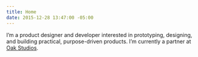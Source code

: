 ```yaml
---
title: Home
date: 2015-12-28 13:47:00 -05:00
---
```


I’m a product designer and developer interested in prototyping, designing, and building practical, purpose-driven products. I’m currently a partner at [Oak Studios](http://oak.is).